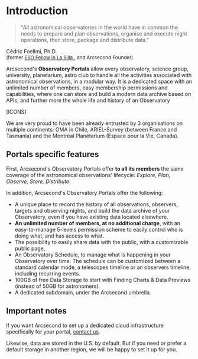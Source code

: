 # Introduction

> "All astronomical observatories in the world have in common the needs to prepare and plan
> observations, organise and execute night operations, then store, package and distribute data."

Cédric Foellmi, Ph.D.<br/>
<span style="font-size: small;">
(former
<a href="https://www.eso.org/sci/publications/messenger/archive/no.121-sep05/messenger-no121-69-69.pdf" target="_blank">
ESO Fellow in La Silla
</a>, and Arcsecond Founder)
</span>

Arcsecond's **Observatory Portals** allow every observatory, science
group, university, planetarium, astro club to handle all the activities associated with astronomical
observations, in a modular way. It is a dedicated space with an unlimited number of members, easy membership
permissions and capabilities, where one can store and build a modern data archive based on APIs, and further
more the whole life and history of an Observatory

[ICONS]

We are very proud to have been already entrusted by 3 organisations on multiple continents: OMA in Chile, ARIEL-Survey
(between France and Tasmania) and the Montréal Planétarium (Espace pour la Vie, Canada).

## Portals specific features

First, Arcsecond's Observatory Portals offer **to all its members** the same coverage of the astronomical observations'
lifecycle: *Explore, Plan, Observe, Store, Distribute*.

In addition, Arcsecond's Observatory Portals offer the following:

- A unique place to record the history of all observations, observers, targets and observing nights, and build the data
  archive of your Observatory, even if you have existing data located elsewhere.
- **An unlimited number of members, at no additional charge**, with an easy-to-manage 5-levels permission scheme to
  easily control who is doing what, and has access to what.
- The possibility to easily share data with the public, with a customizable public page,
- An Observatory Schedule, to manage what is happening in your Observatory over time. The schedule can be customized
  between a standard calendar mode, a telescopes timeline or an observers timeline, including recurring
  events.
- 100GB of free Data Storage to start with Finding Charts & Data Previews (instead of 50GB for astronomers).
- A dedicated subdomain, under the Arcsecond umbrella.

## Important notes

If you want Arcsecond to set up a dedicated cloud infrastructure specifically for your
portal, <a href="mailto:team@arcsecond.io" target="_blank">contact us</a>.

Likewise, data are stored in the U.S. by default. But if you need or prefer a default storage in another region, we will
be happy to set it up for you.

